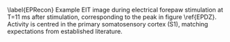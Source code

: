 \label{EPRecon} Example EIT image during electrical forepaw stimulation at T=11 ms after stimulation, corresponding to the peak in figure \ref{EPDZ}. Activity is centred in the primary somatosensory cortex (S1), matching expectations from established literature. 
